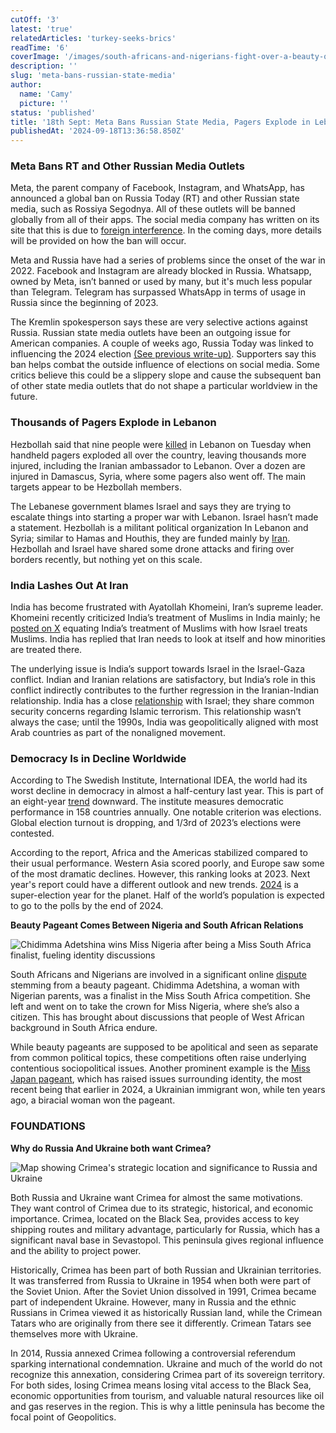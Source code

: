 ```yaml
---
cutOff: '3'
latest: 'true'
relatedArticles: 'turkey-seeks-brics'
readTime: '6'
coverImage: '/images/south-africans-and-nigerians-fight-over-a-beauty-queen-kyOT.webp'
description: ''
slug: 'meta-bans-russian-state-media'
author:
  name: 'Camy'
  picture: ''
status: 'published'
title: '18th Sept: Meta Bans Russian State Media, Pagers Explode in Lebanon'
publishedAt: '2024-09-18T13:36:58.850Z'
---
```


### Meta Bans RT and Other Russian Media Outlets

Meta, the parent company of Facebook, Instagram, and WhatsApp, has announced a global ban on Russia Today (RT) and other Russian state media, such as Rossiya Segodnya. All of these outlets will be banned globally from all of their apps. The social media company has written on its site that this is due to [foreign interference](https://www.newsweek.com/meta-ban-russian-news-moscow-propaganda-1955105). In the coming days, more details will be provided on how the ban will occur. 

Meta and Russia have had a series of problems since the onset of the war in 2022. Facebook and Instagram are already blocked in Russia. Whatsapp, owned by Meta, isn’t banned or used by many, but it's much less popular than Telegram. Telegram has surpassed WhatsApp in terms of usage in Russia since the beginning of 2023. 

The Kremlin spokesperson says these are very selective actions against Russia. Russian state media outlets have been an outgoing issue for American companies. A couple of weeks ago, Russia Today was linked to influencing the 2024 election [(See previous write-up)](https://www.geopolitics.world/archives/turkey-seeks-brics). Supporters say this ban helps combat the outside influence of elections on social media. Some critics believe this could be a slippery slope and cause the subsequent ban of other state media outlets that do not shape a particular worldview in the future.

### Thousands of Pagers Explode in Lebanon 

Hezbollah said that nine people were [killed](https://www.dw.com/en/lebanon-pagers-explosions-kill-several-injure-thousands/a-70241394) in Lebanon on Tuesday when handheld pagers exploded all over the country, leaving thousands more injured, including the Iranian ambassador to Lebanon. Over a dozen are injured in Damascus, Syria, where some pagers also went off. The main targets appear to be Hezbollah members. 

The Lebanese government blames Israel and says they are trying to escalate things into starting a proper war with Lebanon. Israel hasn’t made a statement. Hezbollah is a militant political organization In Lebanon and Syria; similar to Hamas and Houthis, they are funded mainly by [Iran](https://www.newsweek.com/hamas-hezbollah-military-power-arsenals-1916769). Hezbollah and Israel have shared some drone attacks and firing over borders recently, but nothing yet on this scale. 

### India Lashes Out At Iran

India has become frustrated with Ayatollah Khomeini, Iran’s supreme leader. Khomeini recently criticized India’s treatment of Muslims in India mainly; he [posted on X](https://x.com/khamenei_ir/status/1835646452699164752) equating India’s treatment of Muslims with how Israel treats Muslims. India has replied that Iran needs to look at itself and how minorities are treated there.

The underlying issue is India’s support towards Israel in the Israel-Gaza conflict. Indian and Iranian relations are satisfactory, but India’s role in this conflict indirectly contributes to the further regression in the Iranian-Indian relationship. India has a close [relationship](https://www.freiheit.org/south-asia/india-outs-its-israel-affair) with Israel; they share common security concerns regarding Islamic terrorism. This relationship wasn’t always the case; until the 1990s, India was geopolitically aligned with most Arab countries as part of the nonaligned movement. 

### Democracy Is in Decline Worldwide

According to The Swedish Institute, International IDEA, the world had its worst decline in democracy in almost a half-century last year. This is part of an eight-year [trend](https://www.politico.com/news/2024/09/17/democracy-declined-for-8th-straight-year-around-the-globe-institute-finds-00179470) downward. The institute measures democratic performance in 158 countries annually. One notable criterion was elections. Global election turnout is dropping, and 1/3rd of 2023’s elections were contested.

According to the report, Africa and the Americas stabilized compared to their usual performance. Western Asia scored poorly, and Europe saw some of the most dramatic declines. However, this ranking looks at 2023. Next year's report could have a different outlook and new trends. [2024](https://www.undp.org/super-year-elections) is a super-election year for the planet. Half of the world’s population is expected to go to the polls by the end of 2024. 

**Beauty Pageant Comes Between Nigeria and South African Relations** 

![Chidimma Adetshina wins Miss Nigeria after being a Miss South Africa finalist, fueling identity discussions](/images/south-africans-and-nigerians-fight-over-a-beauty-queen-I5ND.webp)

South Africans and Nigerians are involved in a significant online [dispute](https://www.aljazeera.com/amp/features/2024/9/17/how-a-beauty-queen-became-the-face-of-south-africa-nigeria-tensions) stemming from a beauty pageant. Chidimma Adetshina, a woman with Nigerian parents, was a finalist in the Miss South Africa competition. She left and went on to take the crown for Miss Nigeria, where she’s also a citizen. This has brought about discussions that people of West African background in South Africa endure.

While beauty pageants are supposed to be apolitical and seen as separate from common political topics, these competitions often raise underlying contentious sociopolitical issues. Another prominent example is the [Miss Japan pageant](https://www.bbc.com/news/world-asia-68078061.amp), which has raised issues surrounding identity, the most recent being that earlier in 2024, a Ukrainian immigrant won, while ten years ago, a biracial woman won the pageant. 

### FOUNDATIONS

**Why do Russia And Ukraine both want Crimea?**

![Map showing Crimea's strategic location and significance to Russia and Ukraine](/images/why-do-russia-and-ukraine-have-a-conflict-over-crimea--E2Nj.webp)

Both Russia and Ukraine want Crimea for almost the same motivations. They want control of Crimea due to its strategic, historical, and economic importance. Crimea, located on the Black Sea, provides access to key shipping routes and military advantage, particularly for Russia, which has a significant naval base in Sevastopol. This peninsula gives regional influence and the ability to project power.

Historically, Crimea has been part of both Russian and Ukrainian territories. It was transferred from Russia to Ukraine in 1954 when both were part of the Soviet Union. After the Soviet Union dissolved in 1991, Crimea became part of independent Ukraine. However, many in Russia and the ethnic Russians in Crimea viewed it as historically Russian land, while the Crimean Tatars who are originally from there see it differently. Crimean Tatars see themselves more with Ukraine. 

In 2014, Russia annexed Crimea following a controversial referendum sparking international condemnation. Ukraine and much of the world do not recognize this annexation, considering Crimea part of its sovereign territory. For both sides, losing Crimea means losing vital access to the Black Sea, economic opportunities from tourism, and valuable natural resources like oil and gas reserves in the region. This is why a little peninsula has become the focal point of Geopolitics. 